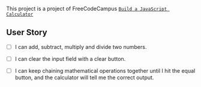 This project is a project of FreeCodeCampus [`Build a JavaScript Calculator`][1]

## User Story
- [ ]  I can add, subtract, multiply and divide two numbers.
- [ ]  I can clear the input field with a clear button.
- [ ]  I can keep chaining mathematical operations together until I hit the equal button, and the calculator will tell me the correct output.






 [1]: https://www.freecodecamp.org/challenges/build-a-javascript-calculator